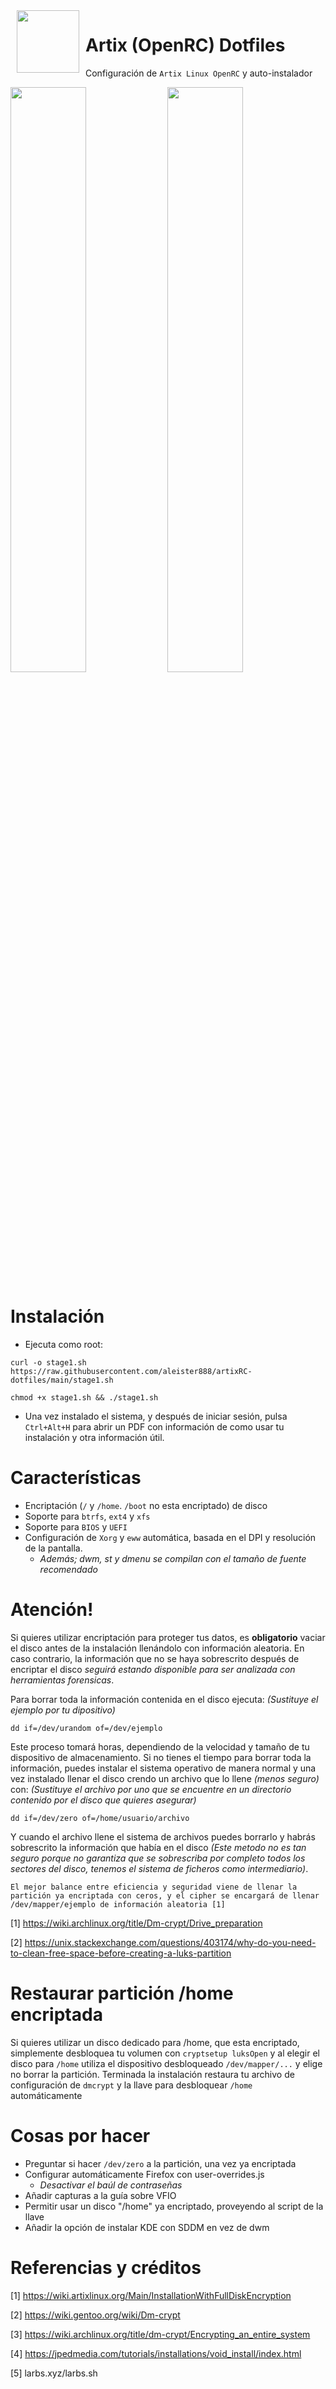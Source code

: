 <img src="https://raw.githubusercontent.com/aleister888/artixRC-dotfiles/master/assets/artix-linux.png" align="left" height="100px" hspace="10px" vspace="0px">

# Artix (OpenRC) Dotfiles

Configuración de `Artix Linux OpenRC` y auto-instalador

<p float="center">
    <img src="https://raw.githubusercontent.com/aleister888/artixRC-dotfiles/main/assets/screenshots/screenshot1.jpg" width="49%" />
    <img src="https://raw.githubusercontent.com/aleister888/artixRC-dotfiles/main/assets/screenshots/screenshot2.jpg" width="49%" />
</p>

# Instalación

- Ejecuta como root:

```
curl -o stage1.sh https://raw.githubusercontent.com/aleister888/artixRC-dotfiles/main/stage1.sh
```

```
chmod +x stage1.sh && ./stage1.sh
```

- Una vez instalado el sistema, y después de iniciar sesión, pulsa `Ctrl+Alt+H` para abrir un PDF con información de como usar tu instalación y otra información útil.

# Características

- Encriptación (`/` y `/home`. `/boot` no esta encriptado) de disco
- Soporte para `btrfs`, `ext4` y `xfs`
- Soporte para `BIOS` y `UEFI`
- Configuración de `Xorg` y `eww` automática, basada en el DPI y resolución de la pantalla.
    - _Además; dwm, st y dmenu se compilan con el tamaño de fuente recomendado_

# Atención!

Si quieres utilizar encriptación para proteger tus datos, es __obligatorio__ vaciar el disco antes de la instalación llenándolo con información aleatoria. En caso contrario, la información que no se haya sobrescrito después de encriptar el disco _seguirá estando disponible para ser analizada con herramientas forensicas_.

Para borrar toda la información contenida en el disco ejecuta: _(Sustituye el ejemplo por tu dipositivo)_

```
dd if=/dev/urandom of=/dev/ejemplo
```

Este proceso tomará horas, dependiendo de la velocidad y tamaño de tu dispositivo de almacenamiento. Si no tienes el tiempo para borrar toda la información, puedes instalar el sistema operativo de manera normal y una vez instalado llenar el disco crendo un archivo que lo llene _(menos seguro)_ con: _(Sustituye el archivo por uno que se encuentre en un directorio contenido por el disco que quieres asegurar)_

```
dd if=/dev/zero of=/home/usuario/archivo
```

Y cuando el archivo llene el sistema de archivos puedes borrarlo y habrás sobrescrito la información que había en el disco _(Este metodo no es tan seguro porque no garantiza que se sobrescriba por completo todos los sectores del disco, tenemos el sistema de ficheros como intermediario)_.

`El mejor balance entre eficiencia y seguridad viene de llenar la partición ya encriptada con ceros, y el cipher se encargará de llenar /dev/mapper/ejemplo de información aleatoria [1]`

[1] https://wiki.archlinux.org/title/Dm-crypt/Drive_preparation

[2] https://unix.stackexchange.com/questions/403174/why-do-you-need-to-clean-free-space-before-creating-a-luks-partition

# Restaurar partición /home encriptada

Si quieres utilizar un disco dedicado para /home, que esta encriptado, simplemente desbloquea tu volumen con `cryptsetup luksOpen` y al elegir el disco para `/home` utiliza el dispositivo desbloqueado `/dev/mapper/...` y elige no borrar la partición. Terminada la instalación restaura tu archivo de configuración de `dmcrypt` y la llave para desbloquear `/home` automáticamente

# Cosas por hacer

- Preguntar si hacer `/dev/zero` a la partición, una vez ya encriptada
- Configurar automáticamente Firefox con user-overrides.js
    - _Desactivar el baúl de contraseñas_
- Añadir capturas a la guía sobre VFIO
- Permitir usar un disco "/home" ya encriptado, proveyendo al script de la llave
- Añadir la opción de instalar KDE con SDDM en vez de dwm

# Referencias y créditos

[1] https://wiki.artixlinux.org/Main/InstallationWithFullDiskEncryption

[2] https://wiki.gentoo.org/wiki/Dm-crypt

[3] https://wiki.archlinux.org/title/dm-crypt/Encrypting_an_entire_system

[4] https://jpedmedia.com/tutorials/installations/void_install/index.html

[5] larbs.xyz/larbs.sh
